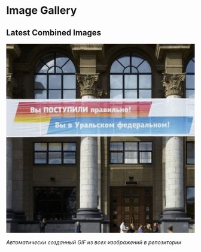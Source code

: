 # Image Gallery


## Latest Combined Images

![Combined Images](combined_images.gif)

*Автоматически созданный GIF из всех изображений в репозитории*
